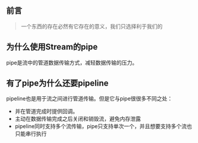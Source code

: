 
## 前言
> 一个东西的存在必然有它存在的意义，我们只选择利于我们的

## 为什么使用Stream的pipe
pipe是流中的管道数据传输方式，减轻数据传输的压力。

## 有了pipe为什么还要pipeline

pipeline也是用于流之间进行管道传输。但是它与pipe很很多不同之处：

- 并在管道完成时提供回调。
- 主动在数据传输完成之后关闭和销毁流，避免内存泄露
- pipeline同时支持多个流传输，pipe只支持单次一个，并且想要支持多个流也只能串行执行
